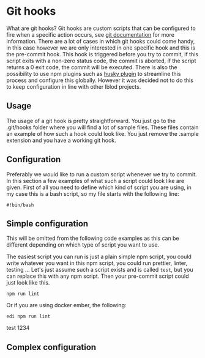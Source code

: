 # Git hooks

What are git hooks? Git hooks are custom scripts that can be configured to fire when a specific action occurs, see [git documentation](https://git-scm.com/docs/githooks) for more information. There are a lot of cases in which git hooks could come handy, in this case however we are only interested in one specific hook and this is the pre-commit hook. This hook is triggered before you try to commit, if this script exits with a non-zero status code, the commit is aborted, if the script returns a 0 exit code, the commit will be executed.
There is also the possibility to use npm plugins such as [husky plugin](https://typicode.github.io/husky/) to streamline this process and configure this globally. However it was decided not to do this to keep configuration in line with other lblod projects.

## Usage

The usage of a git hook is pretty straightforward. You just go to the .git/hooks folder where you will find a lot of sample files. These files contain an example of how such a hook could look like. You just remove the .sample extension and you have a working git hook.

## Configuration

Preferably we would like to run a custom script whenever we try to commit. In this section a few examples of what such a script could look like are given. First of all you need to define which kind of script you are using, in my case this is a bash script, so my file starts with the following line:

```
#!bin/bash
```

## Simple configuration

This will be omitted from the following code examples as this can be different depending on which type of script you want to use.

The easiest script you can run is just a plain simple npm script, you could write whatever you want in this npm script, you could run prettier, linter, testing ... Let's just assume such a script exists and is called `test`, but you can replace this with any npm script. Then your pre-commit script could just look like this.

```
npm run lint
```

Or if you are using docker ember, the following:

```
edi npm run lint
```

test 1234

## Complex configuration
